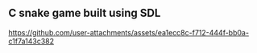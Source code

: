 ## C snake game built using SDL

https://github.com/user-attachments/assets/ea1ecc8c-f712-444f-bb0a-c1f7a143c382
